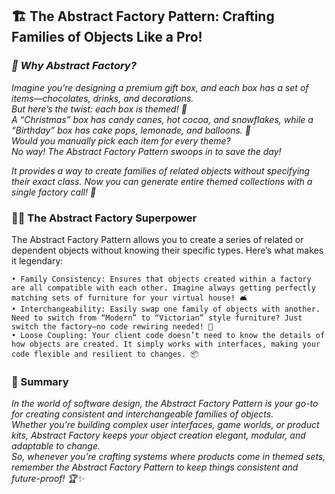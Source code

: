 ## 🏗️ The Abstract Factory Pattern: Crafting Families of Objects Like a Pro!

### *🍫 Why Abstract Factory?*

*Imagine you’re designing a premium gift box, and each box has a set of items—chocolates, drinks, and decorations.<br/>
But here’s the twist: each box is themed! 🎁 <br/>
A “Christmas” box has candy canes, hot cocoa, and snowflakes, while a “Birthday” box has cake pops, lemonade, and balloons. 🎉<br/>
Would you manually pick each item for every theme? <br/>
No way! The Abstract Factory Pattern swoops in to save the day!*

*It provides a way to create families of related objects without specifying their exact class. Now you can generate entire themed collections with a single factory call! 🎨*

### 🦸‍♀️ The Abstract Factory Superpower

The Abstract Factory Pattern allows you to create a series of related or dependent objects without knowing their specific types. Here’s what makes it legendary:

    • Family Consistency: Ensures that objects created within a factory are all compatible with each other. Imagine always getting perfectly matching sets of furniture for your virtual house! 🛋️
    • Interchangeability: Easily swap one family of objects with another. Need to switch from “Modern” to “Victorian” style furniture? Just switch the factory—no code rewiring needed! 🔄
    • Loose Coupling: Your client code doesn’t need to know the details of how objects are created. It simply works with interfaces, making your code flexible and resilient to changes. 📦

### 🌈 Summary

*In the world of software design, the Abstract Factory Pattern is your go-to for creating consistent and interchangeable families of objects.<br/>
Whether you’re building complex user interfaces, game worlds, or product kits, Abstract Factory keeps your object creation elegant, modular, and adaptable to change.<br/>
So, whenever you’re crafting systems where products come in themed sets, remember the Abstract Factory Pattern to keep things consistent and future-proof! 🏆✨*